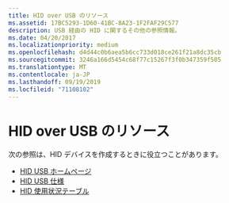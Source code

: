 ```yaml
---
title: HID over USB のリソース
ms.assetid: 17BC5293-1D60-41BC-8A23-1F2FAF29C577
description: USB 経由の HID に関するその他の参照情報。
ms.date: 04/20/2017
ms.localizationpriority: medium
ms.openlocfilehash: d4d44c0b6aea5b6cc733d018ce261f21a8dc35cb
ms.sourcegitcommit: 3246a166d5454c68f77c15267f3f0b347359f505
ms.translationtype: MT
ms.contentlocale: ja-JP
ms.lasthandoff: 09/19/2019
ms.locfileid: "71108102"
---
```

# <a name="resources-for-hid-over-usb"></a>HID over USB のリソース


次の参照は、HID デバイスを作成するときに役立つことがあります。

-   [HID USB ホームページ](https://www.usb.org/hid)
-   [HID USB 仕様](https://www.usb.org/sites/default/files/documents/hid1_11.pdf)
-   [HID 使用状況テーブル](https://www.usb.org/sites/default/files/documents/hut1_12v2.pdf)
